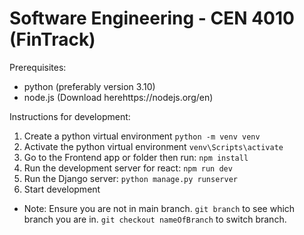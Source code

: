 <h1>Software Engineering - CEN 4010 (FinTrack)</h1>

Prerequisites:
-  python (preferably version 3.10)
- node.js (Download herehttps://nodejs.org/en)


Instructions for development:
1. Create a python virtual environment
   `python -m venv venv`
2. Activate the python virtual environment
   `venv\Scripts\activate`
3. Go to the Frontend app or  folder then run:
   `npm install`
4. Run the development server for react:
   `npm run dev`
6. Run the Django server:
   `python manage.py runserver`
7. Start development

- Note: Ensure you are not in main branch. `git branch` to see which branch you are in. `git checkout nameOfBranch` to switch branch.
   
